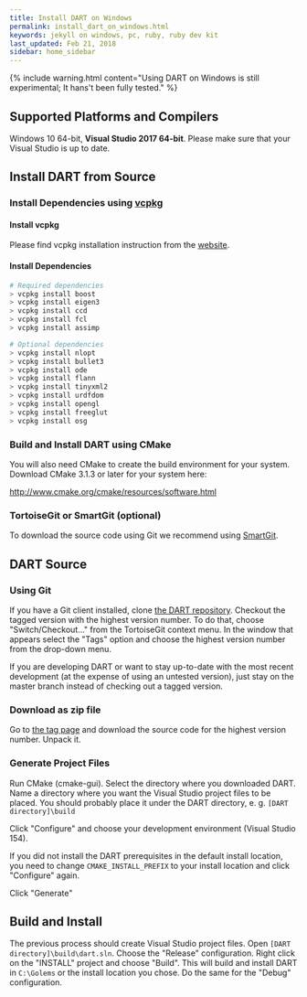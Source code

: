 ```yaml
---
title: Install DART on Windows
permalink: install_dart_on_windows.html
keywords: jekyll on windows, pc, ruby, ruby dev kit
last_updated: Feb 21, 2018
sidebar: home_sidebar
---
```


{% include warning.html content="Using DART on Windows is still experimental; It hans't been fully tested." %}

## Supported Platforms and Compilers

Windows 10 64-bit, **Visual Studio 2017 64-bit**. Please make sure that your Visual Studio is up to date.


## Install DART from Source

### Install Dependencies using [vcpkg](https://vcpkg.readthedocs.io/en/latest/)

#### Install vcpkg

Please find vcpkg installation instruction from the [website](https://vcpkg.readthedocs.io/en/latest/examples/using-sqlite/#install).

#### Install Dependencies

```powershell
# Required dependencies
> vcpkg install boost
> vcpkg install eigen3
> vcpkg install ccd
> vcpkg install fcl
> vcpkg install assimp

# Optional dependencies
> vcpkg install nlopt
> vcpkg install bullet3
> vcpkg install ode
> vcpkg install flann
> vcpkg install tinyxml2
> vcpkg install urdfdom
> vcpkg install opengl
> vcpkg install freeglut
> vcpkg install osg
```

### Build and Install DART using CMake

You will also need CMake to create the build environment for your system. Download CMake 3.1.3 or later for your system here:

http://www.cmake.org/cmake/resources/software.html

### TortoiseGit or SmartGit (optional)

To download the source code using Git we recommend using [SmartGit](http://www.syntevo.com/smartgit/download).

## DART Source

### Using Git

If you have a Git client installed, clone [the DART repository](https://github.com/dartsim/dart.git). Checkout the tagged version with the highest version number. To do that, choose "Switch/Checkout..." from the TortoiseGit context menu. In the window that appears select the "Tags" option and choose the highest version number from the drop-down menu.

If you are developing DART or want to stay up-to-date with the most recent development (at the expense of using an untested version), just stay on the master branch instead of checking out a tagged version.

### Download as zip file

Go to [the tag page](https://github.com/dartsim/dart/tags) and download the source code for the highest version number. Unpack it.

### Generate Project Files

Run CMake (cmake-gui). Select the directory where you downloaded DART. Name a directory where you want the Visual Studio project files to be placed. You should probably place it under the DART directory, e. g. `[DART directory]\build`

Click "Configure" and choose your development environment (Visual Studio 154).

If you did not install the DART prerequisites in the default install location, you need to change `CMAKE_INSTALL_PREFIX` to your install location and click "Configure" again.

Click "Generate"

## Build and Install

The previous process should create Visual Studio project files. Open `[DART directory]\build\dart.sln`. Choose the "Release" configuration. Right click on the "INSTALL" project and choose "Build". This will build and install DART in `C:\Golems` or the install location you chose. Do the same for the "Debug" configuration.
